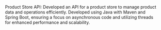 Product Store API: Developed an API for a product store to manage product data and operations efficiently. 
Developed using Java with Maven and Spring Boot, ensuring a focus on asynchronous code and utilizing threads for enhanced performance and scalability.
